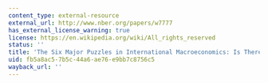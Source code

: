 ```yaml
---
content_type: external-resource
external_url: http://www.nber.org/papers/w7777
has_external_license_warning: true
license: https://en.wikipedia.org/wiki/All_rights_reserved
status: ''
title: 'The Six Major Puzzles in International Macroeconomics: Is There a Common Cause?'
uid: fb5a8ac5-7b5c-44a6-ae76-e9bb7c8756c5
wayback_url: ''
---
```


